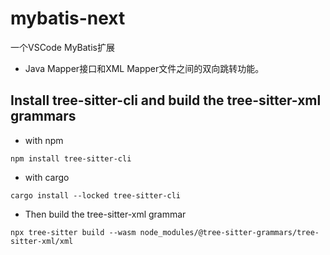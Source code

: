 # mybatis-next

一个VSCode MyBatis扩展

- Java Mapper接口和XML Mapper文件之间的双向跳转功能。

## Install tree-sitter-cli and build the tree-sitter-xml grammars

- with npm
``` shell
npm install tree-sitter-cli
```

- with cargo
``` shell
cargo install --locked tree-sitter-cli
```

- Then build the tree-sitter-xml grammar
``` shell
npx tree-sitter build --wasm node_modules/@tree-sitter-grammars/tree-sitter-xml/xml
```
